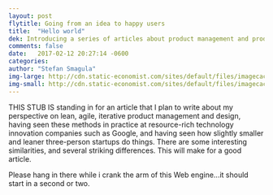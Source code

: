 ```yaml
---
layout: post
flytitle: Going from an idea to happy users
title:  "Hello world"
dek: Introducing a series of articles about product management and product design
comments: false
date:   2017-02-12 20:27:14 -0600
categories: 
author: "Stefan Smagula"
img-large: http://cdn.static-economist.com/sites/default/files/imagecache/full-width/images/print-edition/20170211_STP005_0.jpg
img-small: http://cdn.static-economist.com/sites/default/files/imagecache/200-width/images/print-edition/20170128_STP003_2.jpg
---
```

THIS STUB IS standing in for an article that I plan to write about my perspective on lean, agile, iterative product management and design, having seen these methods in practice at resource-rich technology innovation companies such as Google, and having seen how slightly smaller and leaner three-person startups do things. There are some interesting similarities, and several striking differences. This will make for a good article.

Please hang in there while i crank the arm of this Web engine...it should start in a second or two.
